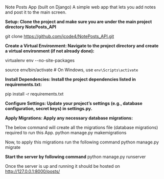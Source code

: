 Note Posts App (built on Django)
A simple web app that lets you add notes and post it to the main screen.


**Setup: Clone the project and make sure you are under the main project directory NotePosts_API**

git clone https://github.com/jcode4/NotePosts_API.git


**Create a Virtual Environment: Navigate to the project directory and create a virtual environment (if not already done):**

virtualenv env --no-site-packages

source env/bin/activate  # On Windows, use `env\Scripts\activate`



**Install Dependencies: Install the project dependencies listed in requirements.txt:**

pip install -r requirements.txt



**Configure Settings: Update your project’s settings (e.g., database configuration, secret keys) in settings.py.**



**Apply Migrations: Apply any necessary database migrations:**

The below command will create all the migrations file (database migrations) required to run this App.
python manage.py makemigrations

Now, to apply this migrations run the following command
python manage.py migrate


**Start the server by following command**
python manage.py runserver

Once the server is up and running it should be hosted on http://127.0.0.1:8000/posts/
